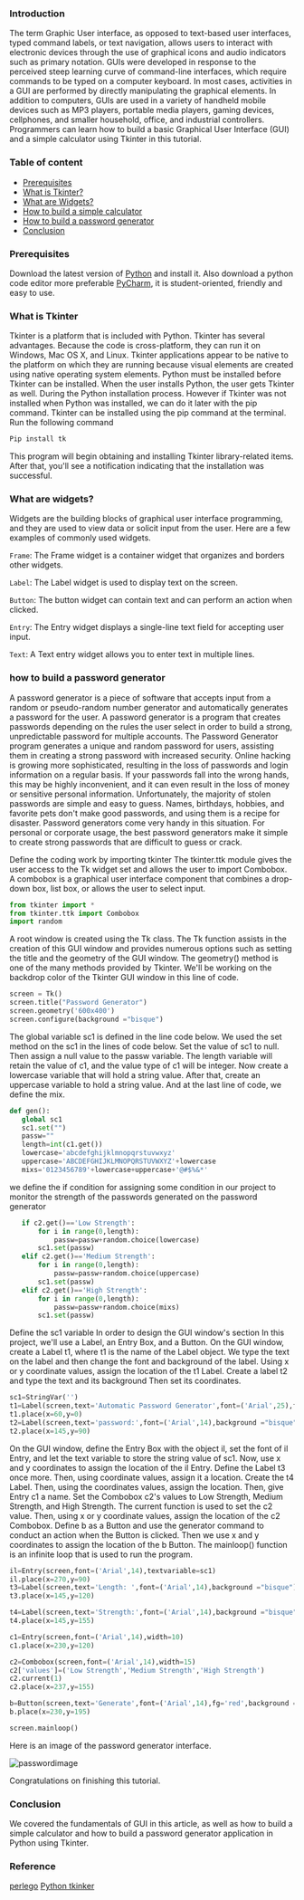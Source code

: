 
### Introduction
The term Graphic User interface, as opposed to text-based user interfaces, typed command labels, or text navigation, allows users to interact with electronic devices through the use of graphical icons and audio indicators such as primary notation. GUIs were developed in response to the perceived steep learning curve of command-line interfaces, which require commands to be typed on a computer keyboard.
In most cases, activities in a GUI are performed by directly manipulating the graphical elements. In addition to computers, GUIs are used in a variety of handheld mobile devices such as MP3 players, portable media players, gaming devices, cellphones, and smaller household, office, and industrial controllers.
Programmers can learn how to build a basic Graphical User Interface (GUI) and a simple calculator using Tkinter in this tutorial.

### Table of content
- [Prerequisites](#prerequisites)
- [What is Tkinter?](#what-is-tkinter?)
- [What are Widgets?](#what-are-widgets?)
- [How to build a simple calculator](#how-to-build-a-simple-calculator)
- [How to build a password generator](#how-to-build-a-password-generator)
- [Conclusion](#conclusion)

### Prerequisites
Download the latest version of [Python](https://www.python.org/downloads/) and install it.
Also download a python code editor more preferable [PyCharm](https://www.jetbrains.com/pycharm/download/), it is student-oriented, friendly and easy to use.

### What is Tkinter
Tkinter is a platform that is included with Python. Tkinter has several advantages. Because the code is cross-platform, they can run it on Windows, Mac OS X, and Linux. Tkinter applications appear to be native to the platform on which they are running because visual elements are created using native operating system elements.
Python must be installed before Tkinter can be installed. When the user installs Python, the user gets Tkinter as well. During the Python installation process.
However if Tkinter was not  installed when Python was installed, we can do it later with the pip command.
Tkinter can be installed using the pip command at the terminal.
Run the following command 
```python
Pip install tk
```
This program will begin obtaining and installing Tkinter library-related items. After that, you'll see a notification indicating that the installation was successful.

### What are widgets?
Widgets are the building blocks of graphical user interface programming, and they are used to view data or solicit input from the user. Here are a few examples of commonly used widgets.

`Frame`: The Frame widget is a container widget that organizes and borders other widgets.

`Label`: The Label widget is used to display text on the screen.

`Button`: The button widget can contain text and can perform an action when clicked.

`Entry`: The Entry widget displays a single-line text field for accepting user input.

`Text`: A Text entry widget allows you to enter text in multiple lines.

### how to build a password generator
A  password generator is a piece of software that accepts input from a random or pseudo-random number generator and automatically generates  a password for the user.
A password generator is a program that creates passwords depending on the rules the user select in order to build a strong, unpredictable password for multiple accounts. The Password Generator program generates a unique and random password for users, assisting them in creating a strong password with increased security.
Online hacking is growing more sophisticated, resulting in the loss of passwords and login information on a regular basis. If your passwords fall into the wrong hands, this may be highly inconvenient, and it can even result in the loss of money or sensitive personal information.
Unfortunately, the majority of stolen passwords are simple and easy to guess. Names, birthdays, hobbies, and favorite pets don't make good passwords, and using them is a recipe for disaster.
Password generators come very handy in this situation.
For personal or corporate usage, the best password generators make it simple to create strong passwords that are difficult to guess or crack.

Define the coding work by importing tkinter
The tkinter.ttk module gives the user access to the Tk widget set and allows the user to import Combobox. 
A combobox is a graphical user interface component that combines a drop-down box, list box, or allows the user to select input.

```Python
from tkinter import *
from tkinter.ttk import Combobox
import random
```

A root window is created using the Tk class.
The Tk function assists in the creation of this GUI window and provides numerous options such as setting the title and the geometry of the GUI window.
The geometry() method is one of the many methods provided by Tkinter.
We'll be working on the backdrop color of the Tkinter GUI window in this line of code.

```Python
screen = Tk()
screen.title("Password Generator")
screen.geometry('600x400')
screen.configure(background ="bisque")
``` 

The global variable sc1 is defined in the line code below.
We used the set method on the sc1 in the lines of code below.
Set the value of sc1 to null. Then assign a null value to the passw variable. 
The length variable will retain the value of c1, and the value type of c1 will be integer. 
Now create a lowercase variable that will hold a string value. 
After that, create an uppercase variable to hold a string value.
And at the last line of code, we define the mix.

```Python
def gen():
   global sc1
   sc1.set("")
   passw=""
   length=int(c1.get())
   lowercase='abcdefghijklmnopqrstuvwxyz'
   uppercase='ABCDEFGHIJKLMNOPQRSTUVWXYZ'+lowercase
   mixs='0123456789'+lowercase+uppercase+'@#$%&*'
   ```
   
we define the if condition for assigning some condition in our project to monitor the strength of the passwords  generated on the password generator

```Python
   if c2.get()=='Low Strength':
       for i in range(0,length):
           passw=passw+random.choice(lowercase)
       sc1.set(passw)
   elif c2.get()=='Medium Strength':
       for i in range(0,length):
           passw=passw+random.choice(uppercase)
       sc1.set(passw)
   elif c2.get()=='High Strength':
       for i in range(0,length):
           passw=passw+random.choice(mixs)
       sc1.set(passw)
```

Define the sc1 variable
In order to design the GUI window's section In this project, we'll use a Label, an Entry Box, and a Button.
On the GUI window, create a Label t1, where t1 is the name of the Label object.
We type the text on the label and then change the font and background of the label.
Using x or y coordinate values, assign the location of the t1 Label.
Create a label t2  and type the text and its background
Then set its coordinates.

```Python
sc1=StringVar('')
t1=Label(screen,text='Automatic Password Generator',font=('Arial',25),fg='red',background ="bisque")
t1.place(x=60,y=0)
t2=Label(screen,text='password:',font=('Arial',14),background ="bisque")
t2.place(x=145,y=90)
```

On the GUI window, define the Entry Box with the object il, set the font of il Entry, and let the text variable to store the string value of sc1. 
Now, use x and y coordinates to assign the location of the il Entry.
Define the Label t3 once more. Then, using coordinate values, assign it a location.
Create the t4 Label. Then, using the coordinates values, assign the location. Then, give Entry c1 a name.
Set the Combobox c2's values to Low Strength, Medium Strength, and High Strength.
The current function is used to set the c2 value.
Then, using x or y coordinate values, assign the location of the c2 Combobox.
Define b as a Button and use the generator command to conduct an action when the Button is clicked. 
Then we use x and y coordinates to assign the location of the b Button.
The mainloop() function is an infinite loop that is used to run the program.

```Python
il=Entry(screen,font=('Arial',14),textvariable=sc1)
il.place(x=270,y=90)
t3=Label(screen,text='Length: ',font=('Arial',14),background ="bisque")
t3.place(x=145,y=120)

t4=Label(screen,text='Strength:',font=('Arial',14),background ="bisque")
t4.place(x=145,y=155)

c1=Entry(screen,font=('Arial',14),width=10)
c1.place(x=230,y=120)

c2=Combobox(screen,font=('Arial',14),width=15)
c2['values']=('Low Strength','Medium Strength','High Strength')
c2.current(1)
c2.place(x=237,y=155)

b=Button(screen,text='Generate',font=('Arial',14),fg='red',background ="white",command=gen)
b.place(x=230,y=195)

screen.mainloop()
```

Here is an image of the password generator interface.


![passwordimage](/engineering-education/introduction-to-gui-using-tkinter-in-python/password.png)

Congratulations on finishing this tutorial.

### Conclusion

We covered the fundamentals of GUI in this article, as well as how to build a simple calculator and how to build a password generator application in Python using Tkinter.

### Reference

[perlego](https://www.perlego.com/book/721869/python-gui-programming-with-tkinter-pdf)
[Python tkinker](https://medium.com/analytics-vidhya/python-tkinter-as-a-java-application-36536176fe83)



 



